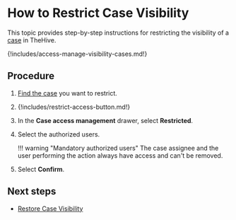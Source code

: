 # How to Restrict Case Visibility

This topic provides step-by-step instructions for restricting the visibility of a [case](../cases/about-cases.md#visibility) in TheHive.

{!includes/access-manage-visibility-cases.md!}

## Procedure

1. [Find the case](../cases/search-for-cases/find-a-case.md) you want to restrict.

2. {!includes/restrict-access-button.md!}

3. In the **Case access management** drawer, select **Restricted**.

4. Select the authorized users.

    !!! warning "Mandatory authorized users"
        The case assignee and the user performing the action always have access and can't be removed.

5. Select **Confirm**.

## Next steps

* [Restore Case Visibility](restore-visibility-case.md)